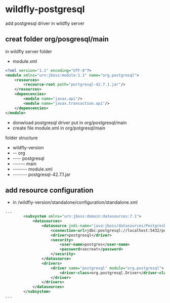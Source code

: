 # wildfly-postgresql
add postgresql driver in wildfly server 
## creat folder org/posgresql/main
in wildfly server folder
- module.xml
```xml
<?xml version="1.1" encoding="UTF-8"?>
<module xmlns="urn:jboss:module:1.1" name="org.postgresql">
    <resources>
        <recource-root path="portgresql-42.7.1.jar"/>
    </resources>
    <depencencies>
        <module name="javax.api"/>
        <module name="javax.transaction.api"/>
    </depencencies>
</module>
```

- donwload postgresql driver put in org/postgresql/main
- create file module.xml in org/potgresql/main

folder structure
- wildfly-version
- -- org
- ---- postgresql
- ------ main
- ------- module.xml
- ------- postgresql-42.7.1.jar
## add resource configuration
- in /wildfly-version/standalone/configuration/standalone.xml 
```xml
...
        <subsystem xmlns="urn:jboss:domain:datasources:7.1">
            <datasources>
                <datasource jndi-name="java:jboss/datasources/PostgresDS" pool-name="PostgresDs">
                    <connection-url>jdbc:postgresql://localhost:5432/postgres</connection-url>
                    <driver>postgresql</driver>
                    <security>
                        <user-name>postgres</user-name>
                        <password>secreat</password>
                    </security>
                </datasource>
                <drivers>
                    <driver name="postgresql" module="org.postgresql">
                        <driver-class>org.postgresql.Driver</driver-class>
                    </driver>
                </drivers>
            </datasources>
        </subsystem>
...
```
